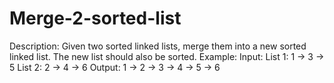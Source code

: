 # Merge-2-sorted-list
Description:  Given two sorted linked lists, merge them into a new sorted linked list. The new list should also be sorted.  Example:  Input: List 1: 1 -> 3 -> 5 List 2: 2 -> 4 -> 6  Output: 1 -> 2 -> 3 -> 4 -> 5 -> 6
